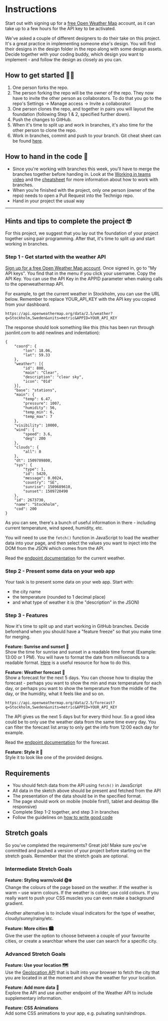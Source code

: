 # Instructions
Start out with signing up for a [free Open Weather Map](https://home.openweathermap.org/users/sign_up "free Open Weather Map") account, as it can take up to a few hours for the API key to be activated.

We've asked a couple of different designers to do their take on this project. It's a great practice in implementing someone else's design. You will find their designs in the design folder in the repo along with some design assets. Decide together with your coding buddy, which design you want to implement - and follow the design as closely as you can.

## How to get started 💪🏼

1. One person forks the repo.
2. The person forking the repo will be the owner of the repo. They now have to invite the other person as collaborators. To do that you go to the repo's Settings → Manage access → Invite a collaborator.
3. One person clones the repo, and together in pairs you will layout the foundation (following Step 1 & 2, specified further down).
4. Push the changes to GitHub.
5. When it's time to split up and work in branches, it's also time for the other person to clone the repo.
6. Work in branches, commit and push to your branch. Git cheat sheet can be found [here](https://www.notion.so/424c3528791e42d0a7daabe6f0b5a308?pvs=21).

## How to hand in the code 🎯

- Since you're working with branches this week, you'll have to merge the branches together before handing in. Look at the [Working in teams video](https://www.notion.so/46b2f4e4a01847a8bf575f9904739088?pvs=21) and the [cheatsheet](https://www.notion.so/424c3528791e42d0a7daabe6f0b5a308?pvs=21) for more information about how to work with branches.
- When you’re finished with the project, only one person (owner of the repo) needs to open a Pull Request into the Technigo repo.
- Hand in your project the usual way

---

## Hints and tips to complete the project 🤓

For this project, we suggest that you lay out the foundation of your project together using pair programming. After that, it's time to split up and start working in branches.

### Step 1 - Get started with the weather API

[Sign up for a free Open Weather Map account](https://home.openweathermap.org/users/sign_up). Once signed in, go to "My API keys". You find that in the menu if you click your username. Copy the API Key. You can use the API Key in the APPID parameter when making calls to the openweathermap API.

For example, to get the current weather in Stockholm, you can use the URL below. Remember to replace YOUR_API_KEY with the API key you copied from your dashboard.

```
https://api.openweathermap.org/data/2.5/weather?q=Stockholm,Sweden&units=metric&APPID=YOUR_API_KEY
```

The response should look something like this (this has been run through jsonlint.com to add newlines and indentation):

```
{
	"coord": {
		"lon": 18.06,
		"lat": 59.33
	},
	"weather": [{
		"id": 800,
		"main": "Clear",
		"description": "clear sky",
		"icon": "01d"
	}],
	"base": "stations",
	"main": {
		"temp": 6.47,
		"pressure": 1007,
		"humidity": 56,
		"temp_min": 6,
		"temp_max": 7
	},
	"visibility": 10000,
	"wind": {
		"speed": 3.6,
		"deg": 200
	},
	"clouds": {
		"all": 0
	},
	"dt": 1509709800,
	"sys": {
		"type": 1,
		"id": 5420,
		"message": 0.0024,
		"country": "SE",
		"sunrise": 1509689610,
		"sunset": 1509720490
	},
	"id": 2673730,
	"name": "Stockholm",
	"cod": 200
}
```

As you can see, there's a bunch of useful information in there - including current temperature, wind speed, humidity, etc.

You will need to use the `fetch()` function in JavaScript to load the weather data into your page, and then select the values you want to inject into the DOM from the JSON which comes from the API.

Read the [endpoint documentation](https://openweathermap.org/current) for the current weather.

### Step 2 - Present some data on your web app

Your task is to present some data on your web app. Start with:

- the city name
- the temperature (rounded to 1 decimal place)
- and what type of weather it is (the "description" in the JSON)

### Step 3 - Features
Now it's time to split up and start working in GitHub branches. Decide beforehand when you should have a "feature freeze" so that you make time for merging.

**Feature: Sunrise and sunset 🌅**  
Show the time for sunrise and sunset in a readable time format (Example: 13:00 or 1 PM). You will have to format the date from milliseconds to a readable format. [Here](https://developer.mozilla.org/en-US/docs/Web/JavaScript/Reference/Global_Objects/Date "Here") is a useful resource for how to do this.

**Feature: Weather forecast 📅**  
Show a forecast for the next 5 days. You can choose how to display the forecast - perhaps you want to show the min and max temperature for each day, or perhaps you want to show the temperature from the middle of the day, or the humidity, what it feels like and so on.

```
https://api.openweathermap.org/data/2.5/forecast?q=Stockholm,Sweden&units=metric&APPID=YOUR_API_KEY
```

The API gives us the next 5 days but for every third hour. So a good idea could be to only use the weather data from the same time every day. You can filter the forecast list array to only get the info from 12:00 each day for example.

Read the [endpoint documentation](https://openweathermap.org/forecast5 "endpoint documentation") for the forecast.

**Feature: Style it 🎨**  
Style it to look like one of the provided designs.

## Requirements
- You should fetch data from the API using `fetch()` in JavaScript
- All data in the sketch above should be present and fetched from the API
- The presentation of the data should be in the specified format.
- The page should work on mobile (mobile first!), tablet and desktop (Be responsive)
- Complete Step 1-2 together, and step 3 in branches
- Follow the guidelines on [how to write good code](https://www.notion.so/Guidelines-for-how-to-write-good-code-59abdd4307a24f5ca7914d566326f4df?pvs=4 "how to write good code")

## Stretch goals

So you’ve completed the requirements? Great job! Make sure you've committed and pushed a version of your project before starting on the stretch goals. Remember that the stretch goals are optional.

### Intermediate Stretch Goals

**Feature: Styling warm/cold 🌞❄️**  
Change the colours of the page based on the weather. If the weather is warm – use warm colours. If the weather is colder, use cold colours. If you really want to push your CSS muscles you can even make a background gradient.

Another alternative is to include visual indicators for the type of weather, cloudy/sunny/rainy/etc.

**Feature: More cities 🏙️**  
Give the user the option to choose between a couple of your favourite cities, or create a searchbar where the user can search for a specific city.

### Advanced Stretch Goals
**Feature: Use your location 🗺️**  
Use the [Geolocation API](https://www.w3schools.com/html/html5_geolocation.asp "Geolocation API") that is built into your browser to fetch the city that you are located in at the moment and show the weather for your location.

**Feature: Add more data 💽**  
Explore the API and use another endpoint of the Weather API to include supplementary information.

**Feature: CSS Animations**  
Add some CSS animations to your app, e.g. pulsating sun/raindrops.
